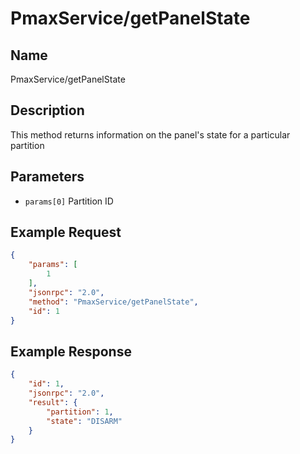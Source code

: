 # PmaxService/getPanelState

## Name
PmaxService/getPanelState

## Description
This method returns information on the panel's state for a particular partition

## Parameters
- `params[0]` Partition ID

## Example Request
```json
{
    "params": [
        1
    ],
    "jsonrpc": "2.0",
    "method": "PmaxService/getPanelState",
    "id": 1
}
```

## Example Response
```json
{
    "id": 1,
    "jsonrpc": "2.0",
    "result": {
        "partition": 1,
        "state": "DISARM"
    }
}
```